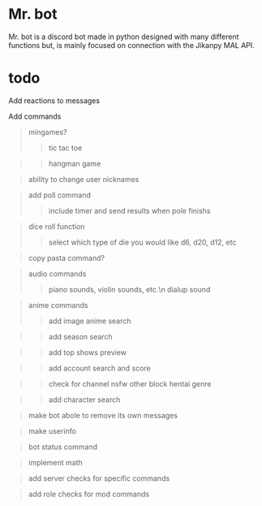 Mr. bot
=======

Mr. bot is a discord bot made in python designed with many different functions but, is mainly focused on connection with the Jikanpy MAL API. 



# todo
Add reactions to messages

Add commands
>mingames?
>>tic tac toe

>>hangman game

>ability to change user nicknames

>add poll command
>>include timer and send results when pole finishs

>dice roll function
>>select which type of die you would like d6, d20, d12, etc

>copy pasta command?

>audio commands
>>piano sounds, violin sounds, etc.\n
>>dialup sound

>anime commands
>>add image anime search

>>add season search

>>add top shows preview

>>add account search and score

>>check for channel nsfw other block hentai genre

>>add character search


>make bot abole to remove its own messages

> make userinfo 

>bot status command

>implement math

>add server checks for specific commands

>add role checks for mod commands
